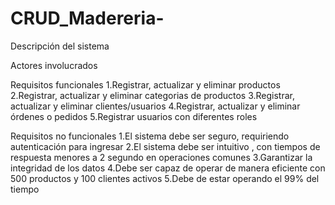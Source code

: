 # CRUD_Madereria-

Descripción del sistema


Actores involucrados 


Requisitos funcionales 
1.Registrar, actualizar y eliminar productos 
2.Registrar, actualizar y eliminar categorias de productos 
3.Registrar, actualizar y eliminar clientes/usuarios
4.Registrar, actualizar y eliminar órdenes o pedidos
5.Registrar usuarios con diferentes roles


Requisitos no funcionales 
1.El sistema debe ser seguro, requiriendo autenticación para ingresar
2.El sistema debe ser intuitivo , con tiempos de respuesta menores a 2 segundo en operaciones comunes 
3.Garantizar la integridad de los datos
4.Debe ser capaz de operar de manera eficiente con 500 productos y 100 clientes activos 
5.Debe de estar operando el 99% del tiempo 
